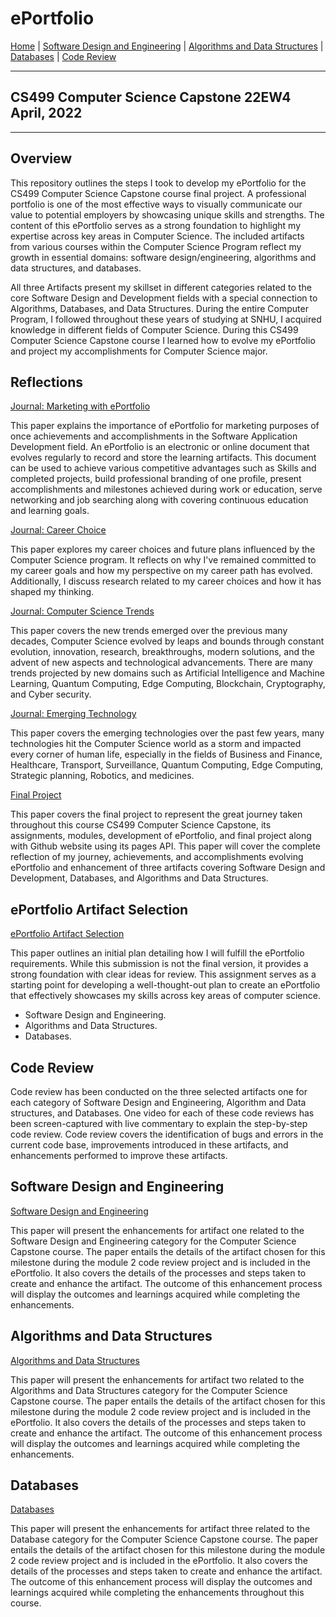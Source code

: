# ePortfolio

[Home](readme.md "Home") | [Software Design and Engineering](CS320.md "Software Design") | [Algorithms and Data Structures](cs300.md "Algorithms") | [Databases](cs340.md "Databases") | [Code Review](codereview.md "Code Review") 

---

## CS499 Computer Science Capstone 22EW4<br>April, 2022

---

## Overview

This repository outlines the steps I took to develop my ePortfolio for the CS499 Computer Science Capstone course final project. A professional portfolio is one of the most effective ways to visually communicate our value to potential employers by showcasing unique skills and strengths. The content of this ePortfolio serves as a strong foundation to highlight my expertise across key areas in Computer Science. The included artifacts from various courses within the Computer Science Program reflect my growth in essential domains: software design/engineering, algorithms and data structures, and databases.

All three Artifacts present my skillset in different categories related to the core Software Design and Development fields with a special connection to Algorithms, Databases, and Data Structures. During the entire Computer Program, I followed throughout these years of studying at SNHU, I acquired knowledge in different fields of Computer Science. During this CS499 Computer Science Capstone course I learned how to evolve my ePortfolio and project my accomplishments for Computer Science major. 

## Reflections

[Journal: Marketing with ePortfolio](M3A1JournalMarketingWithePortfolio.pdf "Journal: Marketing with ePortfolio")

This paper explains the importance of ePortfolio for marketing purposes of once achievements and accomplishments in the Software Application Development field. An ePortfolio is an electronic or online document that evolves regularly to record and store the learning artifacts. This document can be used to achieve various competitive advantages such as Skills and completed projects, build professional branding of one profile, present accomplishments and milestones achieved during work or education, serve networking and job searching along with covering continuous education and learning goals.

[Journal: Career Choice](M4A1JournalCareerChoiceAndUpdate.pdf "Journal: Career Choice")

This paper explores my career choices and future plans influenced by the Computer Science program. It reflects on why I've remained committed to my career goals and how my perspective on my career path has evolved. Additionally, I discuss research related to my career choices and how it has shaped my thinking.

[Journal: Computer Science Trends](M5A1JournalComputerScienceTrends.pdf "Journal: Computer Science Trends")

This paper covers the new trends emerged over the previous many decades, Computer Science evolved by leaps and bounds through constant evolution, innovation, research, breakthroughs, modern solutions, and the advent of new aspects and technological advancements. There are many trends projected by new domains such as Artificial Intelligence and Machine Learning, Quantum Computing, Edge Computing, Blockchain, Cryptography, and Cyber security. 

[Journal: Emerging Technology](M6A1JournalEmergingTechnology.pdf "Journal: Emerging Technology")

This paper covers the emerging technologies over the past few years, many technologies hit the Computer Science world as a storm and impacted every corner of human life, especially in the fields of Business and Finance, Healthcare, Transport, Surveillance, Quantum Computing, Edge Computing, Strategic planning, Robotics, and medicines.  

[Final Project](M7A1FinalProject.pdf "Final Project")

This paper covers the final project to represent the great journey taken throughout this course CS499 Computer Science Capstone, its assignments, modules, development of ePortfolio, and final project along with Github website using its pages API. This paper will cover the complete reflection of my journey, achievements, and accomplishments evolving ePortfolio and enhancement of three artifacts covering Software Design and Development, Databases, and Algorithms and Data Structures. 

## ePortfolio Artifact Selection

[ePortfolio Artifact Selection](CS499M1ArtifactSelection.pdf "ePortfolio Artifact Selection")

This paper outlines an initial plan detailing how I will fulfill the ePortfolio requirements. While this submission is not the final version, it provides a strong foundation with clear ideas for review. This assignment serves as a starting point for developing a well-thought-out plan to create an ePortfolio that effectively showcases my skills across key areas of computer science.

- Software Design and Engineering.
- Algorithms and Data Structures. 
- Databases. 

## Code Review

Code review has been conducted on the three selected artifacts one for each category of Software Design and Engineering, Algorithm and Data structures, and Databases.   One video for each of these code reviews has been screen-captured with live commentary to explain the step-by-step code review. Code review covers the identification of bugs and errors in the current code base, improvements introduced in these artifacts, and enhancements performed to improve these artifacts. 

## Software Design and Engineering

[Software Design and Engineering](M3A2EnhancementThreeSoftwareDesignAndEngineering.pdf "Software Design and Engineering")

This paper will present the enhancements for artifact one related to the Software Design and Engineering category for the Computer Science Capstone course. The paper entails the details of the artifact chosen for this milestone during the module 2 code review project and is included in the ePortfolio. It also covers the details of the processes and steps taken to create and enhance the artifact. The outcome of this enhancement process will display the outcomes and learnings acquired while completing the enhancements. 

## Algorithms and Data Structures

[Algorithms and Data Structures](M4A2EnhancementTwoAlgorithmAndDataStructures.pdf "Algorithms and Data Structures")

This paper will present the enhancements for artifact two related to the Algorithms and Data Structures category for the Computer Science Capstone course. The paper entails the details of the artifact chosen for this milestone during the module 2 code review project and is included in the ePortfolio. It also covers the details of the processes and steps taken to create and enhance the artifact. The outcome of this enhancement process will display the outcomes and learnings acquired while completing the enhancements. 

## Databases

[Databases](M5A2MilestoneFourDatabases.pdf "Databases")

This paper will present the enhancements for artifact three related to the Database category for the Computer Science Capstone course. The paper entails the details of the artifact chosen for this milestone during the module 2 code review project and is included in the ePortfolio. It also covers the details of the processes and steps taken to create and enhance the artifact. The outcome of this enhancement process will display the outcomes and learnings acquired while completing the enhancements throughout this course. 

